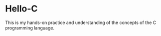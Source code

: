 # Hello-C
This is my hands-on practice and understanding of the concepts of the C programming language.
